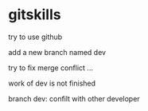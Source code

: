 # gitskills
try to use github


add a new branch named dev


try to fix merge conflict ...


work of dev is not finished

branch dev: confilt with other developer






